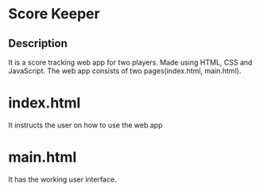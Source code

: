 # Score Keeper
## Description
It is a score tracking web app for two players. Made using HTML, CSS and JavaScript. 
The web app consists of two pages(index.html, main.html). 
# index.html
It instructs the user on how to use the web app
# main.html
It has the working user interface.

